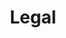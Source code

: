 ---
title: "Legal"
meta_title: "Legal"
description: "Legal resources and documentation"

banner:
  title: "Resources For Makers & Creatives To Learn"
  subtitle: "Our Blog Posts"

recent_posts:
  enable: true
  title: "More Related Articles"
---